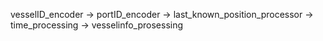 vesselID_encoder -> portID_encoder -> last_known_position_processor -> time_processing -> vesselinfo_prosessing